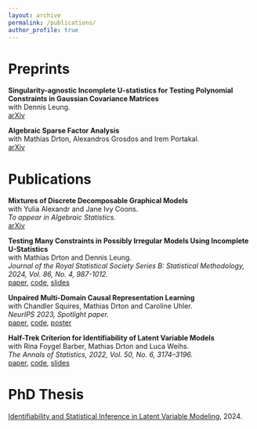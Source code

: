 ```yaml
---
layout: archive
permalink: /publications/
author_profile: true
---
```


<!-- {% if author.googlescholar %}
  You can also find my articles on <u><a href="{{author.googlescholar}}">my Google Scholar profile</a>.</u>
{% endif %}

{% include base_path %}

{% for post in site.publications reversed %}
  {% include archive-single.html %}
{% endfor %}
 -->

# Preprints

**Singularity-agnostic Incomplete U-statistics for Testing Polynomial Constraints in Gaussian Covariance Matrices** \
with Dennis Leung. \
[arXiv](https://arxiv.org/abs/2401.02112) 

**Algebraic Sparse Factor Analysis** \
with Mathias Drton, Alexandros Grosdos and Irem Portakal. \
[arXiv](https://arxiv.org/abs/2312.14762) 


# Publications

**Mixtures of Discrete Decomposable Graphical Models** \
with Yulia Alexandr and Jane Ivy Coons. \
*To appear in Algebraic Statistics.* \
[arXiv](https://arxiv.org/abs/2401.15950) 

**Testing Many Constraints in Possibly Irregular Models Using Incomplete U-Statistics** \
with Mathias Drton and Dennis Leung. \
*Journal of the Royal Statistical Society Series B: Statistical Methodology,  2024, Vol. 86, No. 4, 987-1012.* \
[paper](https://doi.org/10.1093/jrsssb/qkae022), [code](https://github.com/NilsSturma/TestGGM), [slides](https://nilssturma.github.io/files/presentation_testing_U_stats.pdf)

**Unpaired Multi-Domain Causal Representation Learning** \
with Chandler Squires, Mathias Drton and Caroline Uhler. \
*NeurIPS 2023, Spotlight paper.* \
[paper](https://papers.nips.cc/paper_files/paper/2023/hash/6c8985579293e0209bdaa4f21bb1d237-Abstract-Conference.html), [code](https://github.com/NilsSturma/multi-domain-crl), [poster](https://nilssturma.github.io/files/multi_domain_crl.pdf) 

**Half-Trek Criterion for Identifiability of Latent Variable Models** \
with Rina Foygel Barber, Mathias Drton and Luca Weihs. \
*The Annals of Statistics, 2022, Vol. 50, No. 6, 3174–3196.* \
[paper](https://doi.org/10.1214/22-AOS2221), [code](https://github.com/Lucaweihs/SEMID), [slides](https://nilssturma.github.io/files/LF_HTC_presentation_IMS.pdf)


# PhD Thesis
[Identifiability and Statistical Inference in Latent Variable Modeling](https://mediatum.ub.tum.de/?id=1745362), 2024.